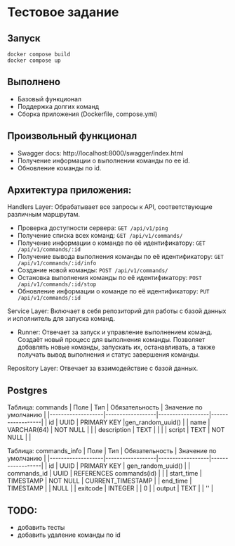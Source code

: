 # Тестовое задание

## Запуск
```shell
docker compose build
docker compose up
```

## Выполнено
- Базовый функционал
- Поддержка долгих команд
- Сборка приложения (Dockerfile, compose.yml)

## Произвольный функционал
- Swagger docs: http://localhost:8000/swagger/index.html
- Получение информации о выполнении команды по ее id.
- Обновление команды по id.

## Архитектура приложения:
Handlers Layer: Обрабатывает все запросы к API, соответствующие различным маршрутам.
- Проверка доступности сервера: ```GET /api/v1/ping```
- Получение списка всех команд: ```GET /api/v1/commands/```
- Получение информации о команде по её идентификатору: ```GET /api/v1/commands/:id```
- Получение вывода выполнения команды по её идентификатору: ```GET /api/v1/commands/:id/info```
- Создание новой команды: ```POST /api/v1/commands/```
- Остановка выполнения команды по её идентификатору: ```POST /api/v1/commands/:id/stop```
- Обновление информации о команде по её идентификатору: ```PUT /api/v1/commands/:id```

Service Layer: Включает в себя репозиторий для работы с базой данных и исполнитель для запуска команд.
- Runner: Отвечает за запуск и управление выполнением команд. Создаёт новый процесс для выполнения команды. Позволяет добавлять новые команды, запускать их, останавливать, а также получать вывод выполнения и статус завершения команды.

Repository Layer: Отвечает за взаимодействие с базой данных.

## Postgres
Таблица: commands 
| Поле              | Тип              | Обязательность   | Значение по умолчанию |
|-------------------|------------------|------------------|------------------|
| id                | UUID             | PRIMARY KEY      |gen_random_uuid() |
| name              | VARCHAR(64)      | NOT NULL         |                  |
| description       | TEXT             |                  |                  |
| script            | TEXT             | NOT NULL         |                  |

Таблица: commands_info
| Поле              | Тип              | Обязательность   | Значение по умолчанию |
|-------------------|------------------|------------------|------------------|
| id                | UUID             | PRIMARY KEY      | gen_random_uuid() |
| commands_id       | UUID             | REFERENCES commands(id) |           |
| start_time        | TIMESTAMP        | NOT NULL         | CURRENT_TIMESTAMP |
| end_time          | TIMESTAMP        |                  | NULL     |
| exitcode          | INTEGER          |                  | 0        |
| output            | TEXT             |                  | ''       |

## TODO:
- добавить тесты
- добавить удаление команды по id
